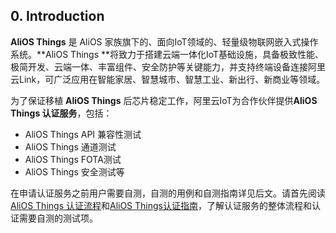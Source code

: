 ## 0. Introduction

**AliOS Things** 是 AliOS 家族旗下的、面向IoT领域的、轻量级物联网嵌入式操作系统。**AliOS Things **将致力于搭建云端一体化IoT基础设施，具备极致性能、极简开发、云端一体、丰富组件、安全防护等关键能力，并支持终端设备连接阿里云Link，可广泛应用在智能家居、智慧城市、智慧工业、新出行、新商业等领域。

为了保证移植 **AliOS Things** 后芯片稳定工作，阿里云IoT为合作伙伴提供**AliOS Things 认证服务**，包括：

* AliOS Things API 兼容性测试
* AliOS Things 通道测试
* AliOS Things FOTA测试
* AliOS Things 安全测试等

在申请认证服务之前用户需要自测，自测的用例和自测指南详见后文。请首先阅读[AliOS Things 认证流程](/certificate_flow.md)和[AliOS Things认证指南](/certificate_manual.md)，了解认证服务的整体流程和认证需要自测的测试项。

